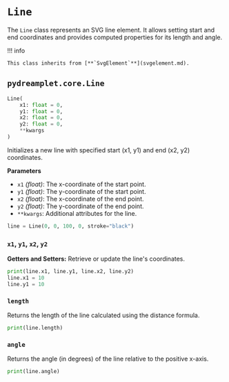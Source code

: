 # `Line`

The `Line` class represents an SVG line element. It allows setting start and end coordinates and provides computed properties for its length and angle.

!!! info

    This class inherits from [**`SvgElement`**](svgelement.md).

## <span class=class></span>`pydreamplet.core.Line`

```py
Line(
    x1: float = 0,
    y1: float = 0,
    x2: float = 0,
    y2: float = 0,
    **kwargs
)
```

Initializes a new line with specified start (x1, y1) and end (x2, y2) coordinates.

<span class="param">**Parameters**</span>

- `x1` *(float)*: The x-coordinate of the start point.
- `y1` *(float)*: The y-coordinate of the start point.
- `x2` *(float)*: The x-coordinate of the end point.
- `y2` *(float)*: The y-coordinate of the end point.
- `**kwargs`: Additional attributes for the line.

```py
line = Line(0, 0, 100, 0, stroke="black")
```
### <span class="prop"></span>`x1`, `y1`, `x2`, `y2`

**Getters and Setters:** Retrieve or update the line's coordinates.

```py
print(line.x1, line.y1, line.x2, line.y2)
line.x1 = 10
line.y1 = 10
```

### <span class="prop"></span>`length`

Returns the length of the line calculated using the distance formula.

```py
print(line.length)
```

### <span class="prop"></span>`angle`

Returns the angle (in degrees) of the line relative to the positive x-axis.

```py
print(line.angle)
```

